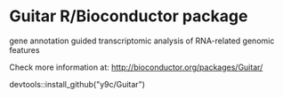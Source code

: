 
# Guitar R/Bioconductor package

gene annotation guided transcriptomic analysis of RNA-related genomic features

Check more information at: http://bioconductor.org/packages/Guitar/

devtools::install_github("y9c/Guitar")
